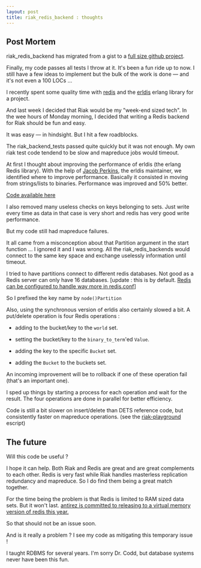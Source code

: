 ```yaml
---
layout: post
title: riak_redis_backend : thoughts
---
```

<h2>Post Mortem</h2>

riak_redis_backend has migrated from a gist to a <a href="http://github.com/cstar/riak_redis_backend">full size github project</a>.

Finally, my code passes all tests I throw at it. It's been a fun ride up to now. I still have a few ideas to implement but the bulk of the work is done — and it's not even a 100 LOCs ...

I recently spent some quality time with <a href="http://code.google.com/p/redis/">redis</a> and the <a href="http://bitbucket.org/japerk/erldis/">erldis</a> erlang library for a project.

And last week I decided that Riak would be my "week-end sized tech". In the wee hours of Monday morning, I decided that writing a Redis backend for Riak should be fun and easy.

It was easy — in hindsight. But I hit a few roadblocks.

The riak_backend_tests passed quite quickly but it was not enough. My own riak test code tendend to be slow and mapreduce jobs would timeout.

At first I thought about improving the performance of erldis (the erlang Redis library). With the help of <a href="http://streamhacker.com/">Jacob Perkins</a>, the erldis maintainer, we identified where to improve performance. Basically it consisted in moving from strings/lists to binaries. Performance was improved and 50% better.

<a href="http://github.com/cstar/erldis/tree/binaries">Code available here</a>

I also removed many useless checks on keys belonging to sets. Just write every time as data in that case is very short and redis has very good write performance.

But my code still had mapreduce failures.


It all came from a misconception about that Partition argument in the start function ... I ignored it and I was wrong. All the riak_redis_backends would connect to the same key space and exchange uselessly information until timeout.

I tried to have partitions connect to different redis databases. Not good as a Redis server can only have 16 databases. [update : this is by default. <a href="http://twitter.com/antirez/status/7090743024">Redis can be configured to handle way more in redis.conf</a>]

So I prefixed the key name by <code>node()Partition</code>

Also, using the synchronous version of erldis also certainly slowed a bit. A put/delete operation is four Redis operations :
   
  - adding to the bucket/key to the <code>world</code> set.

  - setting the bucket/key to the <code>binary_to_term</code>'ed <code>Value</code>.

  - adding the key to the specific <code>Bucket</code> set.

  - adding the <code>Bucket</code> to the buckets set.

An incoming improvement will be to rollback if one of these operation fail (that's an important one).

I sped up things by starting a process for each operation and wait for the result. The four operations are done in parallel for better efficiency.

Code is still a bit slower on insert/delete than DETS reference code, but consistently faster on mapreduce operations. (see the <a href="http://github.com/cstar/riak_redis_backend/blob/master/riak-playground">riak-playground</a> escript)

<h2>The future</h2>

Will this code be useful ?

I hope it can help. Both Riak and Redis are great and are great complements to each other. Redis is very fast while Riak handles masterless replication redundancy and mapreduce. So I do find them being a great match together.

For the time being the problem is that Redis is limited to RAM sized data sets. But it won't last. <a href="http://antirez.com/post/one-year-of-redis.html">antirez is committed to releasing to a virtual memory version of redis this year.</a>

So that should not be an issue soon.

And is it really a problem ? I see my code as mitigating this temporary issue !

I taught RDBMS for several years. I'm sorry Dr. Codd, but database systems never have been this fun.      
